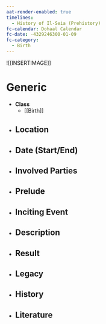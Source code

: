 ```yaml
---
aat-render-enabled: true
timelines:
  - History of Il-Seia (Prehistory)
fc-calendar: Dohaal Calendar
fc-date: -4329246300-01-09
fc-category:
  - Birth
---
```


![[INSERTIMAGE]]

# Generic
- **Class**
	- [[Birth]]
- **Location**
	- 
- **Date (Start/End)**
	- 
- **Involved Parties**
	- 
- **Prelude**
	- 
- **Inciting Event**
	- 
- **Description**
	- 
- **Result**
	- 
- **Legacy**
	- 
- **History**
	- 
- **Literature**
	- 
